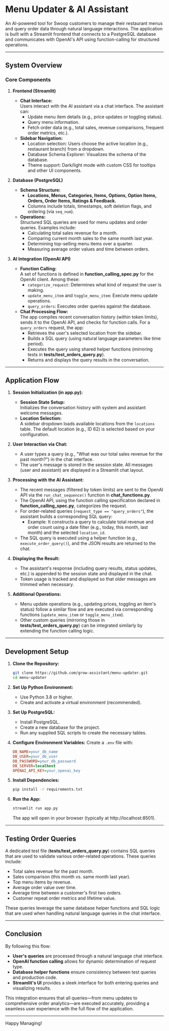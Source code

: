 # Menu Updater & AI Assistant

An AI-powered tool for Swoop customers to manage their restaurant menus and query order data through natural language interactions. The application is built with a Streamlit frontend that connects to a PostgreSQL database and communicates with OpenAI's API using function-calling for structured operations.

---

## System Overview

### Core Components

1. **Frontend (Streamlit)**
   - **Chat Interface:**  
     Users interact with the AI assistant via a chat interface. The assistant can:
     - Update menu item details (e.g., price updates or toggling status).
     - Query menu information.
     - Fetch order data (e.g., total sales, revenue comparisons, frequent order metrics, etc.).
   - **Sidebar Navigation:**  
     - Location selection: Users choose the active location (e.g., restaurant branch) from a dropdown.
     - Database Schema Explorer: Visualizes the schema of the database.
     - Theme support: Dark/light mode with custom CSS for tooltips and other UI components.

2. **Database (PostgreSQL)**
   - **Schema Structure:**
     - **Locations, Menus, Categories, Items, Options, Option Items, Orders, Order Items, Ratings & Feedback.**
     - Columns include totals, timestamps, soft deletion flags, and ordering (via `seq_num`).
   - **Operations:**  
     Structured SQL queries are used for menu updates and order queries. Examples include:
     - Calculating total sales revenue for a month.
     - Comparing current month sales to the same month last year.
     - Determining top-selling menu items over a quarter.
     - Measuring average order values and time between orders.
     
3. **AI Integration (OpenAI API)**
   - **Function Calling:**  
     A set of functions is defined in **function_calling_spec.py** for the OpenAI client. Among these:
     - `categorize_request`: Determines what kind of request the user is making.
     - `update_menu_item` and `toggle_menu_item`: Execute menu update operations.
     - `query_orders`: Executes order queries against the database.
   - **Chat Processing Flow:**  
     The app compiles recent conversation history (within token limits), sends it to the OpenAI API, and checks for function calls. For a `query_orders` request, the app:
     - Retrieves the user's selected location from the sidebar.
     - Builds a SQL query (using natural language parameters like time period).
     - Executes the query using shared helper functions (mirroring tests in **tests/test_orders_query.py**).
     - Returns and displays the query results in the conversation.

---

## Application Flow

1. **Session Initialization (in app.py):**
   - **Session State Setup:**  
     Initializes the conversation history with system and assistant welcome messages.
   - **Location Selection:**  
     A sidebar dropdown loads available locations from the `locations` table. The default location (e.g., ID 62) is selected based on your configuration.
     
2. **User Interaction via Chat:**
   - A user types a query (e.g., "What was our total sales revenue for the past month?") in the chat interface.
   - The user's message is stored in the session state. All messages (user and assistant) are displayed in a Streamlit chat layout.

3. **Processing with the AI Assistant:**
   - The recent messages (filtered by token limits) are sent to the OpenAI API via the `run_chat_sequence()` function in **chat_functions.py**.
   - The OpenAI API, using the function calling specification declared in **function_calling_spec.py**, categorizes the request.
   - For order-related queries (`request_type == "query_orders"`), the assistant builds a corresponding SQL query:
     - Example: It constructs a query to calculate total revenue and order count using a date filter (e.g., today, this month, last month) and the selected `location_id`.
   - The SQL query is executed using a helper function (e.g., `execute_order_query()`), and the JSON results are returned to the chat.

4. **Displaying the Result:**
   - The assistant's response (including query results, status updates, etc.) is appended to the session state and displayed in the chat.
   - Token usage is tracked and displayed so that older messages are trimmed when necessary.

5. **Additional Operations:**
   - Menu update operations (e.g., updating prices, toggling an item's status) follow a similar flow and are executed via corresponding functions (`update_menu_item` or `toggle_menu_item`).
   - Other custom queries (mirroring those in **tests/test_orders_query.py**) can be integrated similarly by extending the function calling logic.

---

## Development Setup

1. **Clone the Repository:**
   ```bash
   git clone https://github.com/grow-assistant/menu-updater.git
   cd menu-updater
   ```

2. **Set Up Python Environment:**
   - Use Python 3.8 or higher.
   - Create and activate a virtual environment (recommended).

3. **Set Up PostgreSQL:**
   - Install PostgreSQL.
   - Create a new database for the project.
   - Run any supplied SQL scripts to create the necessary tables.

4. **Configure Environment Variables:**
   Create a `.env` file with:
   ```ini
   DB_NAME=your_db_name
   DB_USER=your_db_user
   DB_PASSWORD=your_db_password
   DB_SERVER=localhost
   OPENAI_API_KEY=your_openai_key
   ```

5. **Install Dependencies:**
   ```bash
   pip install -r requirements.txt
   ```

6. **Run the App:**
   ```bash
   streamlit run app.py
   ```
   The app will open in your browser (typically at http://localhost:8501).

---

## Testing Order Queries

A dedicated test file (**tests/test_orders_query.py**) contains SQL queries that are used to validate various order-related operations. These queries include:
- Total sales revenue for the past month.
- Sales comparison (this month vs. same month last year).
- Top menu items by revenue.
- Average order value over time.
- Average time between a customer's first two orders.
- Customer repeat order metrics and lifetime value.

These queries leverage the same database helper functions and SQL logic that are used when handling natural language queries in the chat interface.

---

## Conclusion

By following this flow:
- **User's queries** are processed through a natural language chat interface.
- **OpenAI function calling** allows for dynamic determination of request type.
- **Database helper functions** ensure consistency between test queries and production code.
- **Streamlit's UI** provides a sleek interface for both entering queries and visualizing results.

This integration ensures that all queries—from menu updates to comprehensive order analytics—are executed accurately, providing a seamless user experience with the full flow of the application.

---

Happy Managing!

